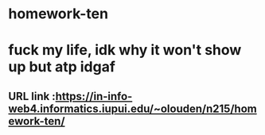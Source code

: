 # homework-ten
 
 
# fuck my life, idk why it won't show up but atp idgaf
 ## URL link :https://in-info-web4.informatics.iupui.edu/~olouden/n215/homework-ten/